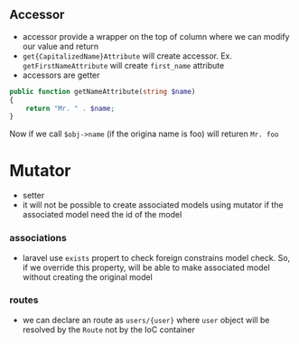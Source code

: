 ## Accessor
- accessor provide a wrapper on the top of column where we can modify our value and return
- `get{CapitalizedName}Attribute` will create accessor. Ex. `getFirstNameAttribute` will create `first_name` attribute
- accessors are getter
```php
public function getNameAttribute(string $name)
{
    return "Mr. " . $name;
}
```
Now if we call `$obj->name` (if the origina name is foo) will returen `Mr. foo`
# Mutator
- setter
- it will not be possible to create associated models using mutator if the associated model need the id of the model

### associations
- laravel use `exists` propert to check foreign constrains model check. So, if we override this property, will be able to make associated model without creating the original model

### routes
- we can declare an route as `users/{user}` where `user` object will be resolved by the `Route` not by the IoC container